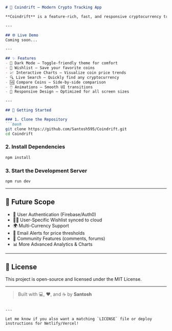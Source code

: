 


```markdown
# 🚀 Coindrift – Modern Crypto Tracking App

**Coindrift** is a feature-rich, fast, and responsive cryptocurrency tracking web app built with **React**, **Vite**, and **CSS**. It includes sleek animations, dark mode, wishlist functionality, coin comparison, and real-time data visualization — offering users a modern and interactive experience.

---

## 🌐 Live Demo
Coming soon... 

---

## ✨ Features
- 🌙 Dark Mode – Toggle-friendly theme for comfort  
- 💖 Wishlist – Save your favorite coins  
- 📈 Interactive Charts – Visualize coin price trends  
- 🔍 Live Search – Quickly find any cryptocurrency  
- 🆚 Compare Coins – Side-by-side comparison  
- 🖱️ Animations – Smooth UI transitions  
- 📱 Responsive Design – Optimized for all screen sizes  

---

## 🚀 Getting Started

### 1. Clone the Repository
```bash
git clone https://github.com/Santosh595/Coindrift.git
cd Coindrift
```

### 2. Install Dependencies
```bash
npm install
```

### 3. Start the Development Server
```bash
npm run dev
```



---

## 📌 Future Scope
- 🔐 User Authentication (Firebase/Auth0)  
- 🧑‍💼 User-Specific Wishlist synced to cloud  
- 🌍 Multi-Currency Support  
- 📨 Email Alerts for price thresholds  
- 💬 Community Features (comments, forums)  
- 📊 More Advanced Analytics & Charts  

---

## 📄 License
This project is open-source and licensed under the MIT License.


---

> Built with 💻, ❤️, and ☕ by **Santosh**
```

---

Let me know if you also want a matching `LICENSE` file or deploy instructions for Netlify/Vercel!

